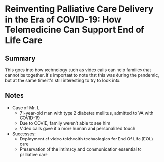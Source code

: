 # Reinventing Palliative Care Delivery in the Era of COVID-19: How Telemedicine Can Support End of Life Care

## Summary

This goes into how technology such as video calls can help families that cannot be together. It's important to note that this was during the pandemic, but at the same time it's still interesting to try to look into.

## Notes

- Case of Mr. L
  - 71-year-old man with type 2 diabetes mellitus, admitted to VA with COVID-19
  - Due to COVID, family weren’t able to see him
  - Video calls gave it a more human and personalized touch
- Successes:
  - Deployment of video telehealth technologies for End Of Life (EOL) care
  - Preservation of the intimacy and communication essential to palliative care
